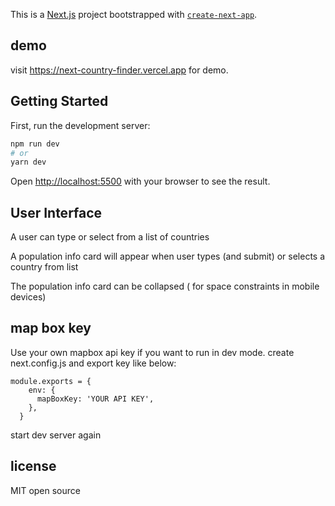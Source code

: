 This is a [Next.js](https://nextjs.org/) project bootstrapped with [`create-next-app`](https://github.com/vercel/next.js/tree/canary/packages/create-next-app).

## demo
visit https://next-country-finder.vercel.app for demo.

## Getting Started

First, run the development server:

```bash
npm run dev
# or
yarn dev
```

Open [http://localhost:5500](http://localhost:5500) with your browser to see the result.

## User Interface
A user can type or select from a list of countries

A population info card will appear when user types (and submit) or selects a country from list

The population info card can be collapsed ( for space constraints in mobile devices)

## map box key
Use your own mapbox api key if you want to run in dev mode.
create next.config.js and export key like below:
```
module.exports = {
    env: {
      mapBoxKey: 'YOUR API KEY',
    },
  }
```
start dev server again

## license
MIT open source
